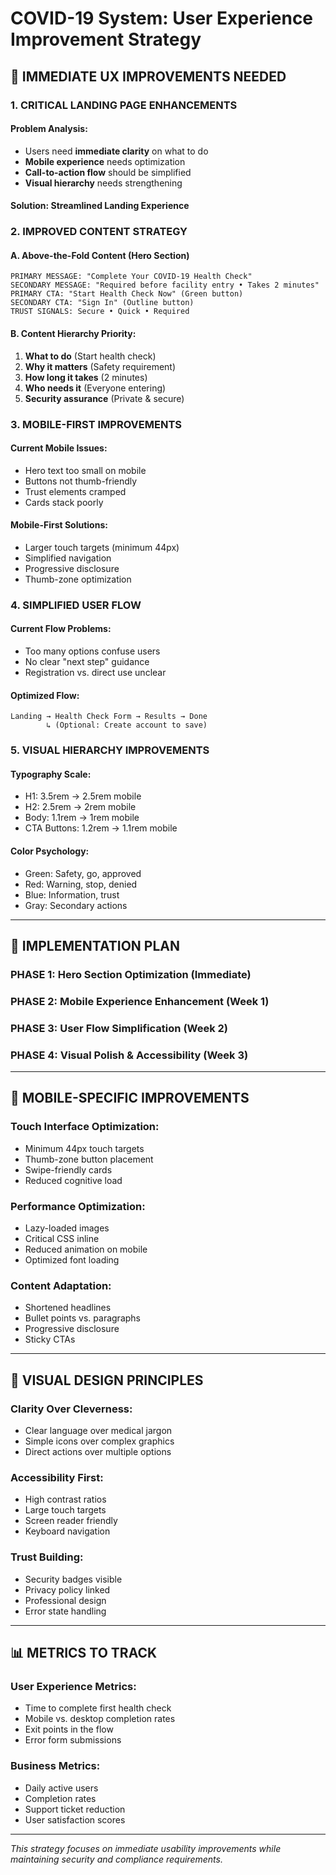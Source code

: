 # COVID-19 System: User Experience Improvement Strategy

## 🎯 **IMMEDIATE UX IMPROVEMENTS NEEDED**

### **1. CRITICAL LANDING PAGE ENHANCEMENTS**

#### **Problem Analysis:**

- Users need **immediate clarity** on what to do
- **Mobile experience** needs optimization
- **Call-to-action flow** should be simplified
- **Visual hierarchy** needs strengthening

#### **Solution: Streamlined Landing Experience**

### **2. IMPROVED CONTENT STRATEGY**

#### **A. Above-the-Fold Content (Hero Section)**

```
PRIMARY MESSAGE: "Complete Your COVID-19 Health Check"
SECONDARY MESSAGE: "Required before facility entry • Takes 2 minutes"
PRIMARY CTA: "Start Health Check Now" (Green button)
SECONDARY CTA: "Sign In" (Outline button)
TRUST SIGNALS: Secure • Quick • Required
```

#### **B. Content Hierarchy Priority:**

1. **What to do** (Start health check)
2. **Why it matters** (Safety requirement)
3. **How long it takes** (2 minutes)
4. **Who needs it** (Everyone entering)
5. **Security assurance** (Private & secure)

### **3. MOBILE-FIRST IMPROVEMENTS**

#### **Current Mobile Issues:**

- Hero text too small on mobile
- Buttons not thumb-friendly
- Trust elements cramped
- Cards stack poorly

#### **Mobile-First Solutions:**

- Larger touch targets (minimum 44px)
- Simplified navigation
- Progressive disclosure
- Thumb-zone optimization

### **4. SIMPLIFIED USER FLOW**

#### **Current Flow Problems:**

- Too many options confuse users
- No clear "next step" guidance
- Registration vs. direct use unclear

#### **Optimized Flow:**

```
Landing → Health Check Form → Results → Done
        ↳ (Optional: Create account to save)
```

### **5. VISUAL HIERARCHY IMPROVEMENTS**

#### **Typography Scale:**

- H1: 3.5rem → 2.5rem mobile
- H2: 2.5rem → 2rem mobile
- Body: 1.1rem → 1rem mobile
- CTA Buttons: 1.2rem → 1.1rem mobile

#### **Color Psychology:**

- Green: Safety, go, approved
- Red: Warning, stop, denied
- Blue: Information, trust
- Gray: Secondary actions

---

## 🚀 **IMPLEMENTATION PLAN**

### **PHASE 1: Hero Section Optimization (Immediate)**

### **PHASE 2: Mobile Experience Enhancement (Week 1)**

### **PHASE 3: User Flow Simplification (Week 2)**

### **PHASE 4: Visual Polish & Accessibility (Week 3)**

---

## 📱 **MOBILE-SPECIFIC IMPROVEMENTS**

### **Touch Interface Optimization:**

- Minimum 44px touch targets
- Thumb-zone button placement
- Swipe-friendly cards
- Reduced cognitive load

### **Performance Optimization:**

- Lazy-loaded images
- Critical CSS inline
- Reduced animation on mobile
- Optimized font loading

### **Content Adaptation:**

- Shortened headlines
- Bullet points vs. paragraphs
- Progressive disclosure
- Sticky CTAs

---

## 🎨 **VISUAL DESIGN PRINCIPLES**

### **Clarity Over Cleverness:**

- Clear language over medical jargon
- Simple icons over complex graphics
- Direct actions over multiple options

### **Accessibility First:**

- High contrast ratios
- Large touch targets
- Screen reader friendly
- Keyboard navigation

### **Trust Building:**

- Security badges visible
- Privacy policy linked
- Professional design
- Error state handling

---

## 📊 **METRICS TO TRACK**

### **User Experience Metrics:**

- Time to complete first health check
- Mobile vs. desktop completion rates
- Exit points in the flow
- Error form submissions

### **Business Metrics:**

- Daily active users
- Completion rates
- Support ticket reduction
- User satisfaction scores

---

_This strategy focuses on immediate usability improvements while maintaining security and compliance requirements._
